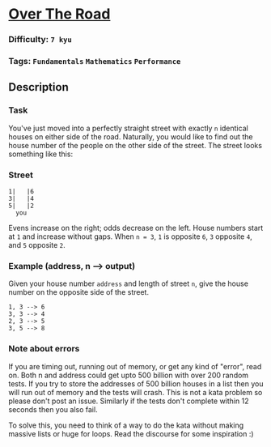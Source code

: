 # [Over The Road](https://www.codewars.com/kata/5f0ed36164f2bc00283aed07)

### Difficulty: `7 kyu`

### Tags: `Fundamentals` `Mathematics` `Performance`

## Description

### Task
You've just moved into a perfectly straight street with exactly `n` identical houses on either side of the road. Naturally, you would like to find out the house number of the people on the other side of the street. The street looks something like this:

### Street

```
1|   |6
3|   |4
5|   |2
  you
```

Evens increase on the right; odds decrease on the left. House numbers start at `1` and increase without gaps. When `n = 3`, `1` is opposite `6`, `3` opposite `4`, and `5` opposite `2`.

### Example (address, n --> output)
Given your house number `address` and length of street `n`, give the house number on the opposite side of the street.

```
1, 3 --> 6
3, 3 --> 4
2, 3 --> 5
3, 5 --> 8
```

### Note about errors
If you are timing out, running out of memory, or get any kind of "error", read on. Both n and address could get upto 500 billion with over 200 random tests. If you try to store the addresses of 500 billion houses in a list then you will run out of memory and the tests will crash. This is not a kata problem so please don't post an issue. Similarly if the tests don't complete within 12 seconds then you also fail.

To solve this, you need to think of a way to do the kata without making massive lists or huge for loops. Read the discourse for some inspiration :)